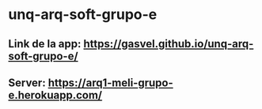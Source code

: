 # unq-arq-soft-grupo-e

## Link de la app: https://gasvel.github.io/unq-arq-soft-grupo-e/
## Server: https://arq1-meli-grupo-e.herokuapp.com/

